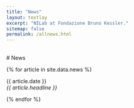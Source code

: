```yaml
---
title: "News"
layout: textlay
excerpt: "NILab at Fondazione Bruno Kessler."
sitemap: false
permalink: /allnews.html
---
```

<br>
# News

{% for article in site.data.news %}
<p>{{ article.date }} <br>
<em>{{ article.headline }}</em></p>
{% endfor %}
